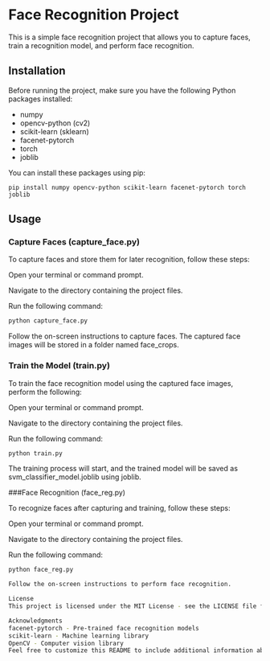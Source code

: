 # Face Recognition Project

This is a simple face recognition project that allows you to capture faces, train a recognition model, and perform face recognition.

## Installation

Before running the project, make sure you have the following Python packages installed:

- numpy
- opencv-python (cv2)
- scikit-learn (sklearn)
- facenet-pytorch
- torch
- joblib

You can install these packages using pip:

```shell
pip install numpy opencv-python scikit-learn facenet-pytorch torch joblib 
```
## Usage
### Capture Faces (capture_face.py)

To capture faces and store them for later recognition, follow these steps:

Open your terminal or command prompt.

Navigate to the directory containing the project files.

Run the following command:

```bash
python capture_face.py
```
Follow the on-screen instructions to capture faces. The captured face images will be stored in a folder named face_crops.

### Train the Model (train.py)
To train the face recognition model using the captured face images, perform the following:

Open your terminal or command prompt.

Navigate to the directory containing the project files.

Run the following command:

```bash
python train.py
```
The training process will start, and the trained model will be saved as svm_classifier_model.joblib using joblib.

###Face Recognition (face_reg.py)

To recognize faces after capturing and training, follow these steps:

Open your terminal or command prompt.

Navigate to the directory containing the project files.

Run the following command:

```bash
python face_reg.py

Follow the on-screen instructions to perform face recognition.

License
This project is licensed under the MIT License - see the LICENSE file for details.

Acknowledgments
facenet-pytorch - Pre-trained face recognition models
scikit-learn - Machine learning library
OpenCV - Computer vision library
Feel free to customize this README to include additional information about your project, such as usage examples, troubleshooting tips, or any other relevant details.

